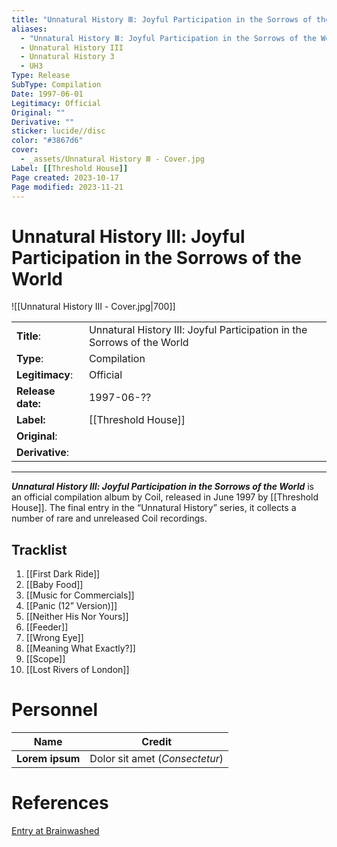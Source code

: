 ```yaml
---
title: "Unnatural History Ⅲ: Joyful Participation in the Sorrows of the World"
aliases:
  - "Unnatural History Ⅲ: Joyful Participation in the Sorrows of the World"
  - Unnatural History III
  - Unnatural History 3
  - UH3
Type: Release
SubType: Compilation
Date: 1997-06-01
Legitimacy: Official
Original: ""
Derivative: ""
sticker: lucide//disc
color: "#3867d6"
cover:
  - _assets/Unnatural History Ⅲ - Cover.jpg
Label: [[Threshold House]]
Page created: 2023-10-17
Page modified: 2023-11-21
---
```


# Unnatural History Ⅲ: Joyful Participation in the Sorrows of the World

![[Unnatural History Ⅲ - Cover.jpg|700]]

|  |  |
| --- | --- |
| __Title__: | Unnatural History Ⅲ: Joyful Participation in the Sorrows of the World |
| __Type__: | Compilation |
| __Legitimacy__: | Official |
| __Release date:__ | 1997-06-?? |
| __Label:__ | [[Threshold House]] |
| __Original__: |  |
| __Derivative__: |  |

---

*__Unnatural History Ⅲ: Joyful Participation in the Sorrows of the World__* is an official compilation album by Coil, released in June 1997 by [[Threshold House]]. The final entry in the “Unnatural History” series, it collects a number of rare and unreleased Coil recordings.

## Tracklist

1. [[First Dark Ride]]
2. [[Baby Food]]
3. [[Music for Commercials]]
4. [[Panic (12” Version)]]
5. [[Neither His Nor Yours]]
6. [[Feeder]]
7. [[Wrong Eye]]
8. [[Meaning What Exactly?]]
9. [[Scope]]
10. [[Lost Rivers of London]]

# Personnel

| __Name__ |__Credit__ |
| --- | --- |
|__Lorem ipsum__|Dolor sit amet (*Consectetur*)|

# References

[Entry at Brainwashed](http://brainwashed.com/common/htdocs/discog/loci12.php?site=coil08)
